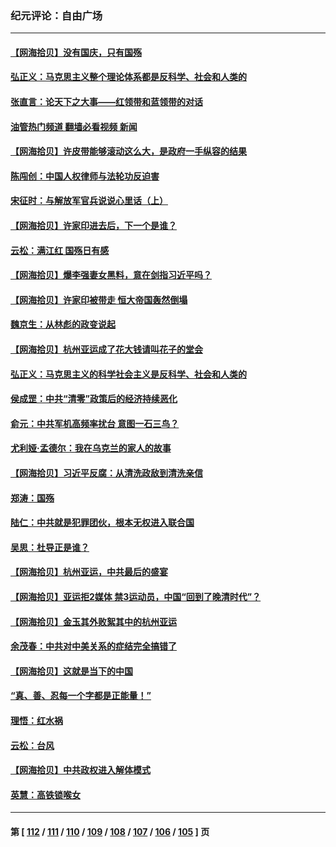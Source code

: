 ### 纪元评论：自由广场
---
#### [【网海拾贝】没有国庆，只有国殇](../../pages/nsc993/n14087799.md?10050330) 
#### [弘正义：马克思主义整个理论体系都是反科学、社会和人类的](../../pages/nsc993/n14087194.md?10050330) 
#### [张直言：论天下之大事——红领带和蓝领带的对话](../../pages/nsc993/n14087488.md?10050330) 
#### [油管热门频道 翻墙必看视频 新闻](ok?10050330)
#### [【网海拾贝】许皮带能够滚动这么大，是政府一手纵容的结果](../../pages/nsc993/n14087186.md?10050330) 
#### [陈闯创：中国人权律师与法轮功反迫害](../../pages/nsc993/n14086954.md?10050330) 
#### [宋征时：与解放军官兵说说心里话（上）](../../pages/nsc993/n14086910.md?10050330) 
#### [【网海拾贝】许家印进去后，下一个是谁？](../../pages/nsc993/n14085853.md?10050330) 
#### [云松：满江红 国殇日有感](../../pages/nsc993/n14085842.md?10050330) 
#### [【网海拾贝】爆李强妻女黑料，意在剑指习近平吗？](../../pages/nsc993/n14085361.md?10050330) 
#### [【网海拾贝】许家印被带走 恒大帝国轰然倒塌](../../pages/nsc993/n14084263.md?10050330) 
#### [魏京生：从林彪的政变说起](../../pages/nsc993/n14084255.md?10050330) 
#### [【网海拾贝】杭州亚运成了花大钱请叫花子的堂会](../../pages/nsc993/n14083160.md?10050330) 
#### [弘正义：马克思主义的科学社会主义是反科学、社会和人类的](../../pages/nsc993/n14083124.md?10050330) 
#### [侯成罡：中共“清零”政策后的经济持续恶化](../../pages/nsc993/n14083084.md?10050330) 
#### [俞元：中共军机高频率扰台 意图一石三鸟？](../../pages/nsc993/n14082855.md?10050330) 
#### [尤利娅‧孟德尔：我在乌克兰的家人的故事](../../pages/nsc993/n14081436.md?10050330) 
#### [【网海拾贝】习近平反腐：从清洗政敌到清洗亲信](../../pages/nsc993/n14082325.md?10050330) 
#### [郑涛：国殇](../../pages/nsc993/n14082279.md?10050330) 
#### [陆仁：中共就是犯罪团伙，根本无权进入联合国](../../pages/nsc993/n14082227.md?10050330) 
#### [吴思：杜导正是谁？](../../pages/nsc993/n14082201.md?10050330) 
#### [【网海拾贝】杭州亚运，中共最后的盛宴](../../pages/nsc993/n14081352.md?10050330) 
#### [【网海拾贝】亚运拒2媒体 禁3运动员，中国“回到了晚清时代”？](../../pages/nsc993/n14080503.md?10050330) 
#### [【网海拾贝】金玉其外败絮其中的杭州亚运](../../pages/nsc993/n14080086.md?10050330) 
#### [余茂春：中共对中美关系的症结完全搞错了](../../pages/nsc993/n14080061.md?10050330) 
#### [【网海拾贝】这就是当下的中国](../../pages/nsc993/n14079698.md?10050330) 
#### [“真、善、忍每一个字都是正能量！”](../../pages/nsc993/n14079694.md?10050330) 
#### [理悟：红水祸](../../pages/nsc993/n14079589.md?10050330) 
#### [云松：台风](../../pages/nsc993/n14079573.md?10050330) 
#### [【网海拾贝】中共政权进入解体模式](../../pages/nsc993/n14079101.md?10050330) 
#### [英慧：高铁锁喉女](../../pages/nsc993/n14079074.md?10050330) 

---
#### 第 [ [112](./112.md?10050330) / [111](./111.md?10050330) / [110](./110.md?10050330) / [109](./109.md?10050330) / [108](./108.md?10050330) / [107](./107.md?10050330) / [106](./106.md?10050330) / [105](./105.md?10050330) ] 页

